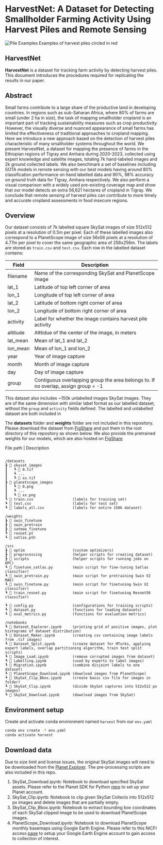 # HarvestNet: A Dataset for Detecting Smallholder Farming Activity Using Harvest Piles and Remote Sensing

![Pile Examples](pile-examples.png)
Examples of harvest piles circled in red

## HarvestNet 
**HarvestNet** is a dataset for tracking farm activity by detecting harvest piles. This document introduces the procedures required for replicating the results in our paper.

## Abstract
Small farms contribute to a large share of the productive land in developing countries. In regions such as sub-Saharan Africa, where 80% of farms are small (under 2 ha in size), the task of mapping smallholder cropland is an important part of tracking sustainability measures such as crop productivity. However, the visually diverse and nuanced appearance of small farms has limited the effectiveness of traditional approaches to cropland mapping. Here we introduce a new approach based on the detection of harvest piles characteristic of many smallholder systems throughout the world. We present HarvestNet, a dataset for mapping the presence of farms in the Ethiopian regions of Tigray and Amhara during 2020-2023, collected using expert knowledge and satellite images, totaling 7k hand-labeled images and 2k ground collected labels. We also benchmark a set of baselines including SOTA models in remote sensing with our best models having around 80% classification performance on hand labelled data and 90%, 98% accuracy on ground truth data for Tigray, Amhara respectively. We also perform a visual comparison with a widely used pre-existing coverage map and show that our model detects an extra 56,621 hectares of cropland in Tigray. We conclude that remote sensing of harvest piles can contribute to more timely and accurate cropland assessments in food insecure regions.

## Overview
Our dataset consists of 7k labelled square SkySat images of size 512x512 pixels at a resolution of 0.5m per pixel. Each of these labelled images also correspond to a PlanetScope image of size 56x56 pixels at a resolution of 4.77m per pixel to cover the same geographic area of 256x256m. The labels are stored as `train.csv` and `test.csv`. Each row in the labelled dataset contains:

| Field | Description |
| ------------- | ------------- |
| filename | Name of the corresponding SkySat and PlanetScope image |
| lat_1 | Latitude of top left corner of area |
| lon_1 | Longitude of top left corner of area |
| lat_2 | Latitude of bottom right corner of area |
| lon_2 | Longitude of bottom right corner of area|
| activity | Label for whether the image contains harvest pile activity |
| altitude | Alttidue of the center of the image, in meters |
| lat_mean | Mean of lat_1 and lat_2 |
| lon_mean | Mean of lon_1 and lon_2 |
| year | Year of image capture |
| month | Month of image capture |
| day | Day of image capture |
| group | Contiguous overlapping group the area belongs to. If no overlap, assign group = -1 |


This dataset also includes ~150k unlabelled images SkySat images. They are of the same dimension with similar label format as our labelled dataset, without the `group` and `activity` fields defined. The labelled and unlabelled dataset are both included in 

The **datasets** folder and **weights** folder are not included in this repository. 
Please download the dataset from [FigShare](https://figshare.com/s/df347b379d0e2e01f30c) and put them in the root directory of this repository as shown below. We also provide the pretrained weights for our models, which are also hosted on [FigShare]()

File path | Description
```

/datasets
┣ 📂 skysat_images
┃   ┗ 📜 0.tif
┃   ┗ ...
┃   ┗ 📜 xx.tif
┣ 📂 planetscope_images
┃   ┗ 📜 0.png
┃   ┗ ...
┃   ┗ 📜 xx.png
┗ 📜 train.csv                  (labels for training set)
┗ 📜 test.csv                   (labels for test set)
┗ 📜 labels_all.csv             (labels for entire 150k dataset)

/weights
┣ 📂 swin_finetune
┣ 📂 swin_pretrain
┣ 📂 satmae_finetune
┗ 📜 resnet.pt
┗ 📜 satlas.pth

/src
┣ 📂 optim                      (custom optimizers)
┣ 📂 preprocessing              (helper scripts for creating dataset)
┣ 📂 scripts                    (helper scripts for running jobs on HPC)
┗ 📜 finetune_satlas.py         (main script for fine-tuning Satlas classifier)
┗ 📜 swin_pretrain.py           (main script for pretraining Swin V2 MAE)
┗ 📜 swin_finetune.py           (main script for finetuning Swin V2 classifier)
┗ 📜 train_resnet.py            (main script for finetuning Resnet50 classifier)

┗ 📜 config.py                  (configurations for training scripts)
┗ 📜 dataset.py                 (functions for loading datasets)
┗ 📜 eval_metrics.py            (functions for evaluation metrics)

/notebooks
┗ 📜 Dataset_Explorer.ipynb     (printing grid of positive images, plot histograms of dataset distribution)
┗ 📜 Dataset_Maker.ipynb        (creating csv containing image labels from .tif images)
┗ 📜 Dataset_Split.ipynb        (create dataset for MTurks, applying expert labels, overlap partitioning algorithm, train test split scripts)
┗ 📜 Image_Load.ipynb           (remove corrupted images from dataset)
┗ 📜 Labelling.ipynb            (used by experts to label images)
┗ 📜 Migration.ipynb            (combine disjoint labels to one dataset)
┗ 📜 PlanetScope_Download.ipynb (download images from PlanetScope)
┗ 📜 SkySat_Clip_Bbox.ipynb     (create basic csv file for images in folder)
┗ 📜 SkySat_Clip.ipynb          (divide SkySat captures into 512x512 px images)
┗ 📜 SkySat_Download.ipynb      (download images from SkySat)
```

## Environment setup
Create and activate conda environment named ```harvest``` from our ```env.yaml```
```sh
conda env create -f env.yaml
conda activate harvest
```

## Download data
Due to size limit and license issues, the original SkySat images will need to be downloaded from the [Planet Explorer](https://www.planet.com/explorer/). The pre-processing scripts are also included in this repo.

1. SkySat_Download.ipynb: Notebook to download specified SkySat assets. Please refer to the Planet SDK for Python [repo](https://github.com/planetlabs/planet-client-python/tree/main) to set up your Planet account.
2. SkySat_Clip.ipynb: Notebook to clip given SkySat Collects into 512x512 px images and delete images that are partially empty.
3. SkySat_Clip_Bbox.ipynb: Notebook to extract bounding box coordinates of each SkySat clipped image to be used to download PlanetScope images.
4. PlanetScope_Download.ipynb: Notebook to download PlanetScope monthly basemaps using Google Earth Engine. Please refer to this NICFI access [page](https://developers.planet.com/docs/integrations/gee/nicfi/) to setup your Google Earth Engine account to gain access to collection of interest.
